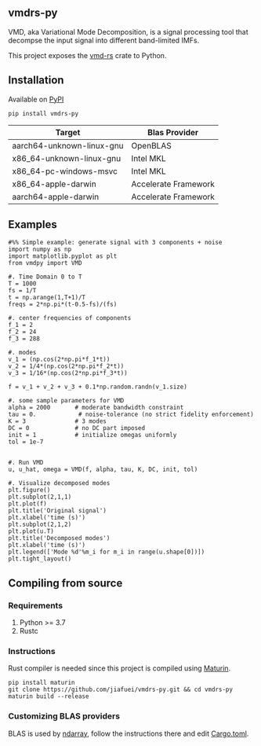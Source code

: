vmdrs-py
---
VMD, aka Variational Mode Decomposition, is a signal processing tool that decompse the input signal into different band-limited IMFs.

This project exposes the [vmd-rs](https://github.com/jiafuei/vmd-rs) crate to Python.

Installation
---
Available on [PyPI](https://pypi.org/project/vmdrs-py)
```
pip install vmdrs-py
```

| Target                    | Blas Provider        |
|---------------------------|----------------------|
| aarch64-unknown-linux-gnu | OpenBLAS             |
| x86_64-unknown-linux-gnu  | Intel MKL            |
| x86_64-pc-windows-msvc    | Intel MKL            |
| x86_64-apple-darwin       | Accelerate Framework |
| aarch64-apple-darwin      | Accelerate Framework |


Examples
---
```
#%% Simple example: generate signal with 3 components + noise  
import numpy as np  
import matplotlib.pyplot as plt  
from vmdpy import VMD  

#. Time Domain 0 to T  
T = 1000  
fs = 1/T  
t = np.arange(1,T+1)/T  
freqs = 2*np.pi*(t-0.5-fs)/(fs)  

#. center frequencies of components  
f_1 = 2  
f_2 = 24  
f_3 = 288  

#. modes  
v_1 = (np.cos(2*np.pi*f_1*t))  
v_2 = 1/4*(np.cos(2*np.pi*f_2*t))  
v_3 = 1/16*(np.cos(2*np.pi*f_3*t))  

f = v_1 + v_2 + v_3 + 0.1*np.random.randn(v_1.size)  

#. some sample parameters for VMD  
alpha = 2000       # moderate bandwidth constraint  
tau = 0.            # noise-tolerance (no strict fidelity enforcement)  
K = 3              # 3 modes  
DC = 0             # no DC part imposed  
init = 1           # initialize omegas uniformly  
tol = 1e-7  


#. Run VMD 
u, u_hat, omega = VMD(f, alpha, tau, K, DC, init, tol)  

#. Visualize decomposed modes
plt.figure()
plt.subplot(2,1,1)
plt.plot(f)
plt.title('Original signal')
plt.xlabel('time (s)')
plt.subplot(2,1,2)
plt.plot(u.T)
plt.title('Decomposed modes')
plt.xlabel('time (s)')
plt.legend(['Mode %d'%m_i for m_i in range(u.shape[0])])
plt.tight_layout()

```


Compiling from source
---

### Requirements

1. Python >= 3.7
2. Rustc

### Instructions
Rust compiler is needed since this project is compiled using [Maturin](https://github.com/PyO3/maturin). 
```
pip install maturin
git clone https://github.com/jiafuei/vmdrs-py.git && cd vmdrs-py
maturin build --release
```

### Customizing BLAS providers
BLAS is used by [ndarray](https://github.com/rust-ndarray/ndarray), follow the instructions there
and edit [Cargo.toml](./Cargo.toml).
